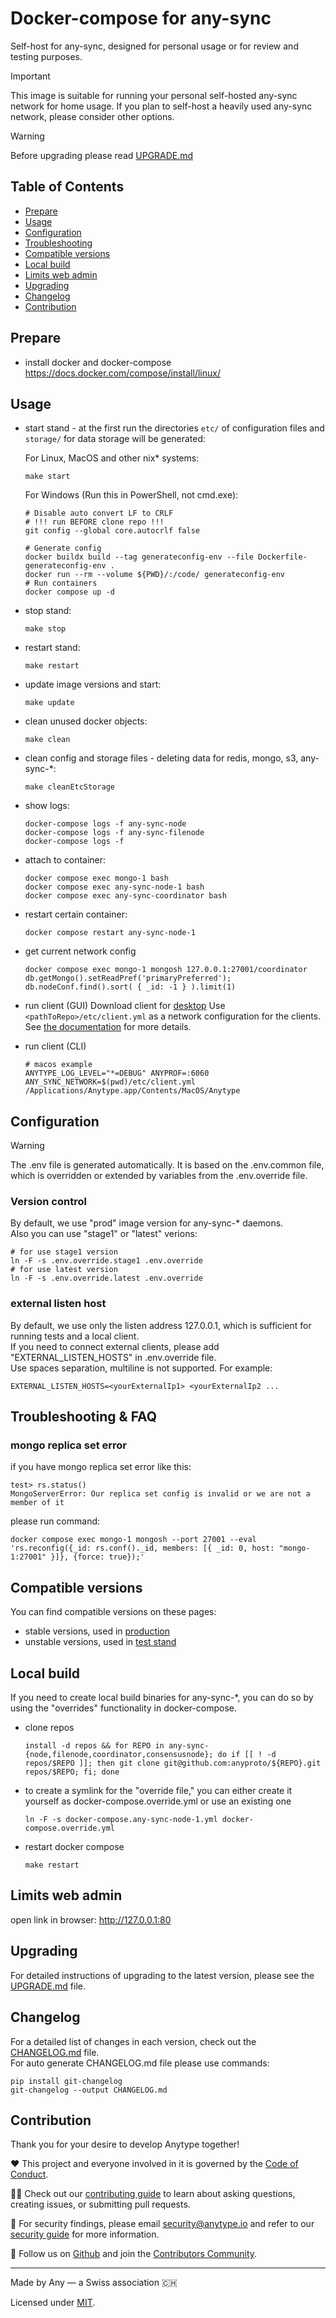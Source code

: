 # Docker-compose for any-sync
Self-host for any-sync, designed for personal usage or for review and testing purposes.

> [!IMPORTANT]
> This image is suitable for running your personal self-hosted any-sync network for home usage.
> If you plan to self-host a heavily used any-sync network, please consider other options.

> [!WARNING]
> Before upgrading please read [UPGRADE.md](./UPGRADE.md)

## Table of Contents
- [Prepare](#prepare)
- [Usage](#usage)
- [Configuration](#configuration)
- [Troubleshooting](#troubleshooting)
- [Compatible versions](#compatible-versions)
- [Local build](#local-build)
- [Limits web admin](#limits-web-admin)
- [Upgrading](#upgrading)
- [Changelog](#changelog)
- [Contribution](#contribution)

## Prepare
* install docker and docker-compose https://docs.docker.com/compose/install/linux/

## Usage
* start stand - at the first run the directories `etc/` of configuration files and `storage/` for data storage will be generated:

  For Linux, MacOS and other nix* systems:
  ```
  make start
  ```
  For Windows (Run this in PowerShell, not cmd.exe):
  ```
  # Disable auto convert LF to CRLF
  # !!! run BEFORE clone repo !!!
  git config --global core.autocrlf false

  # Generate config
  docker buildx build --tag generateconfig-env --file Dockerfile-generateconfig-env .
  docker run --rm --volume ${PWD}/:/code/ generateconfig-env
  # Run containers
  docker compose up -d
  ```
* stop stand:
  ```
  make stop
  ```
* restart stand:
  ```
  make restart
  ```
* update image versions and start:
  ```
  make update
  ```
* clean unused docker objects:
  ```
  make clean
  ```
* clean config and storage files - deleting data for redis, mongo, s3, any-sync-*:
  ```
  make cleanEtcStorage
  ```
* show logs:
  ```
  docker-compose logs -f any-sync-node
  docker-compose logs -f any-sync-filenode
  docker-compose logs -f
  ```
* attach to container:
  ```
  docker compose exec mongo-1 bash
  docker compose exec any-sync-node-1 bash
  docker compose exec any-sync-coordinator bash
  ```

* restart certain container:
  ```
  docker compose restart any-sync-node-1
  ```

* get current network config
  ```
  docker compose exec mongo-1 mongosh 127.0.0.1:27001/coordinator
  db.getMongo().setReadPref('primaryPreferred'); db.nodeConf.find().sort( { _id: -1 } ).limit(1)
  ```

* run client (GUI)
  Download client for [desktop](https://download.anytype.io/)
  Use `<pathToRepo>/etc/client.yml` as a network configuration for the clients.
  See [the documentation](https://doc.anytype.io/anytype-docs/data-and-security/self-hosting#switching-between-networks) for more details.

* run client (CLI)
  ```
  # macos example
  ANYTYPE_LOG_LEVEL="*=DEBUG" ANYPROF=:6060 ANY_SYNC_NETWORK=$(pwd)/etc/client.yml /Applications/Anytype.app/Contents/MacOS/Anytype
  ```

## Configuration
> [!WARNING]
> The .env file is generated automatically.
It is based on the .env.common file, which is overridden or extended by variables from the .env.override file.
### Version control
By default, we use "prod" image version for any-sync-* daemons.  
Also you can use "stage1" or "latest" verions:
```
# for use stage1 version
ln -F -s .env.override.stage1 .env.override
# for use latest version
ln -F -s .env.override.latest .env.override
```
### external listen host
By default, we use only the listen address 127.0.0.1, which is sufficient for running tests and a local client.  
If you need to connect external clients, please add "EXTERNAL_LISTEN_HOSTS" in .env.override file.  
Use spaces separation, multiline is not supported. For example:
```
EXTERNAL_LISTEN_HOSTS=<yourExternalIp1> <yourExternalIp2 ...
```

## Troubleshooting & FAQ
### mongo replica set error
if you have mongo replica set error like this:
```
test> rs.status()
MongoServerError: Our replica set config is invalid or we are not a member of it
```
please run command:
```
docker compose exec mongo-1 mongosh --port 27001 --eval 'rs.reconfig({_id: rs.conf()._id, members: [{ _id: 0, host: "mongo-1:27001" }]}, {force: true});'
```

## Compatible versions
You can find compatible versions on these pages:
* stable versions, used in [production](https://puppetdoc.anytype.io/api/v1/prod-any-sync-compatible-versions/)
* unstable versions, used in [test stand](https://puppetdoc.anytype.io/api/v1/stage1-any-sync-compatible-versions/)

## Local build
If you need to create local build binaries for any-sync-*, you can do so by using the "overrides" functionality in docker-compose.

* clone repos
  ```
  install -d repos && for REPO in any-sync-{node,filenode,coordinator,consensusnode}; do if [[ ! -d repos/$REPO ]]; then git clone git@github.com:anyproto/${REPO}.git repos/$REPO; fi; done
  ```
* to create a symlink for the "override file," you can either create it yourself as docker-compose.override.yml or use an existing one
  ```
  ln -F -s docker-compose.any-sync-node-1.yml docker-compose.override.yml
  ```
* restart docker compose
  ```
  make restart
  ```

## Limits web admin
open link in browser: http://127.0.0.1:80

## Upgrading
For detailed instructions of upgrading to the latest version, please see the [UPGRADE.md](./UPGRADE.md) file.

## Changelog
For a detailed list of changes in each version, check out the [CHANGELOG.md](./CHANGELOG.md) file.  
For auto generate CHANGELOG.md file please use commands:
```
pip install git-changelog
git-changelog --output CHANGELOG.md
```

## Contribution
Thank you for your desire to develop Anytype together!

❤️ This project and everyone involved in it is governed by the [Code of Conduct](https://github.com/anyproto/.github/blob/main/docs/CODE_OF_CONDUCT.md).

🧑‍💻 Check out our [contributing guide](https://github.com/anyproto/.github/blob/main/docs/CONTRIBUTING.md) to learn about asking questions, creating issues, or submitting pull requests.

🫢 For security findings, please email [security@anytype.io](mailto:security@anytype.io) and refer to our [security guide](https://github.com/anyproto/.github/blob/main/docs/SECURITY.md) for more information.

🤝 Follow us on [Github](https://github.com/anyproto) and join the [Contributors Community](https://github.com/orgs/anyproto/discussions).

---
Made by Any — a Swiss association 🇨🇭

Licensed under [MIT](./LICENSE.md).
